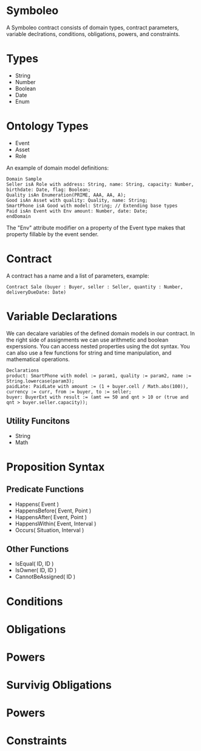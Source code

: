 # Symboleo
A Symboleo contract consists of domain types, contract parameters, variable declrations, conditions, obligations, powers, and constraints.  

# Types
- String
- Number
- Boolean
- Date
- Enum

# Ontology Types
- Event
- Asset
- Role

An example of domain model definitions:  
```
Domain Sample
Seller isA Role with address: String, name: String, capacity: Number, birthdate: Date, flag: Boolean;
Quality isAn Enumeration(PRIME, AAA, AA, A);
Good isAn Asset with quality: Quality, name: String;
SmartPhone isA Good with model: String; // Extending base types
Paid isAn Event with Env amount: Number, date: Date;
endDomain
```  
The "Env" attribute modifier on a property of the Event type makes that property fillable by the event sender.  

# Contract
A contract has a name and a list of parameters, example:  
```
Contract Sale (buyer : Buyer, seller : Seller, quantity : Number, deliveryDueDate: Date)
```


# Variable Declarations
We can decalare variables of the defined domain models in our contract. In the right side of assignments we can use arithmetic and boolean experssions. You can access nested properties using the dot syntax. You can also use a few functions for string and time manipulation, and mathematical operations.
```
Declarations 
product: SmartPhone with model := param1, quality := param2, name := String.lowercase(param3);
paidLate: PaidLate with amount := (1 + buyer.cell / Math.abs(100)), currency := curr, from := buyer, to := seller;
buyer: BuyerExt with result := (amt == 50 and qnt > 10 or (true and qnt > buyer.seller.capacity));
```
## Utility Funcitons
- String
- Math

# Proposition Syntax

## Predicate Functions
- Happens( Event ) 
- HappensBefore( Event, Point ) 
- HappensAfter( Event, Point ) 
- HappensWithin( Event, Interval ) 
- Occurs( Situation, Interval ) 

## Other Functions
- IsEqual( ID, ID ) 
- IsOwner( ID, ID ) 
- CannotBeAssigned( ID )


# Conditions
# Obligations
# Powers
# Survivig Obligations
# Powers
# Constraints


